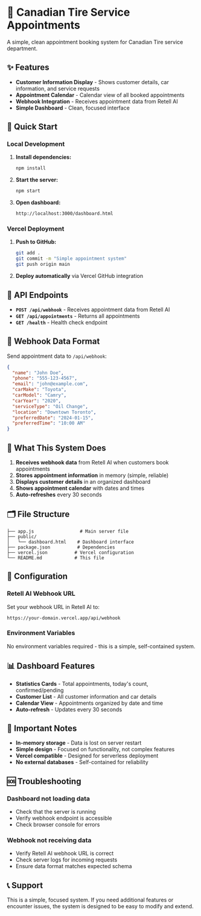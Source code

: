 # 🚗 Canadian Tire Service Appointments

A simple, clean appointment booking system for Canadian Tire service department.

## ✨ Features

- **Customer Information Display** - Shows customer details, car information, and service requests
- **Appointment Calendar** - Calendar view of all booked appointments
- **Webhook Integration** - Receives appointment data from Retell AI
- **Simple Dashboard** - Clean, focused interface

## 🚀 Quick Start

### Local Development

1. **Install dependencies:**
   ```bash
   npm install
   ```

2. **Start the server:**
   ```bash
   npm start
   ```

3. **Open dashboard:**
   ```
   http://localhost:3000/dashboard.html
   ```

### Vercel Deployment

1. **Push to GitHub:**
   ```bash
   git add .
   git commit -m "Simple appointment system"
   git push origin main
   ```

2. **Deploy automatically** via Vercel GitHub integration

## 🔗 API Endpoints

- **`POST /api/webhook`** - Receives appointment data from Retell AI
- **`GET /api/appointments`** - Returns all appointments
- **`GET /health`** - Health check endpoint

## 📱 Webhook Data Format

Send appointment data to `/api/webhook`:

```json
{
  "name": "John Doe",
  "phone": "555-123-4567",
  "email": "john@example.com",
  "carMake": "Toyota",
  "carModel": "Camry",
  "carYear": "2020",
  "serviceType": "Oil Change",
  "location": "Downtown Toronto",
  "preferredDate": "2024-01-15",
  "preferredTime": "10:00 AM"
}
```

## 🎯 What This System Does

1. **Receives webhook data** from Retell AI when customers book appointments
2. **Stores appointment information** in memory (simple, reliable)
3. **Displays customer details** in an organized dashboard
4. **Shows appointment calendar** with dates and times
5. **Auto-refreshes** every 30 seconds

## 🗂️ File Structure

```
├── app.js                 # Main server file
├── public/
│   └── dashboard.html    # Dashboard interface
├── package.json          # Dependencies
├── vercel.json          # Vercel configuration
└── README.md            # This file
```

## 🔧 Configuration

### Retell AI Webhook URL

Set your webhook URL in Retell AI to:
```
https://your-domain.vercel.app/api/webhook
```

### Environment Variables

No environment variables required - this is a simple, self-contained system.

## 📊 Dashboard Features

- **Statistics Cards** - Total appointments, today's count, confirmed/pending
- **Customer List** - All customer information and car details
- **Calendar View** - Appointments organized by date and time
- **Auto-refresh** - Updates every 30 seconds

## 🚨 Important Notes

- **In-memory storage** - Data is lost on server restart
- **Simple design** - Focused on functionality, not complex features
- **Vercel compatible** - Designed for serverless deployment
- **No external databases** - Self-contained for reliability

## 🆘 Troubleshooting

### Dashboard not loading data
- Check that the server is running
- Verify webhook endpoint is accessible
- Check browser console for errors

### Webhook not receiving data
- Verify Retell AI webhook URL is correct
- Check server logs for incoming requests
- Ensure data format matches expected schema

## 📞 Support

This is a simple, focused system. If you need additional features or encounter issues, the system is designed to be easy to modify and extend.
